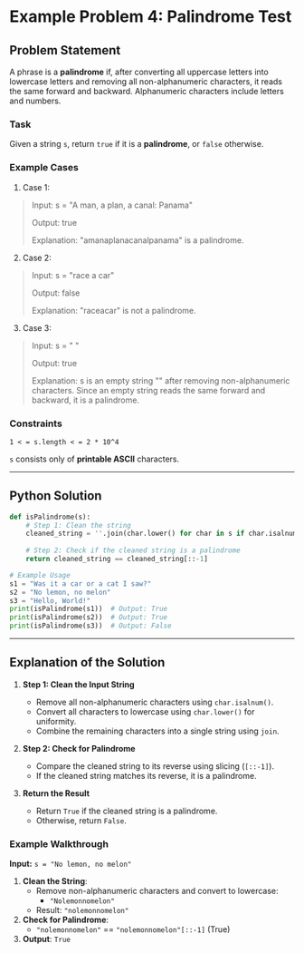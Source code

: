 # Example Problem 4: Palindrome Test

## Problem Statement
A phrase is a **palindrome** if, after converting all uppercase letters into lowercase letters and removing all non-alphanumeric characters, it reads the same forward and backward. Alphanumeric characters include letters and numbers.

### Task
Given a string `s`, return `true` if it is a **palindrome**, or `false` otherwise.

### Example Cases
1. Case 1:
>Input: s = "A man, a plan, a canal: Panama"
>
>Output: true
>
>Explanation: "amanaplanacanalpanama" is a palindrome.

2. Case 2:
>Input: s = "race a car"
>
>Output: false
>
>Explanation: "raceacar" is not a palindrome.

3. Case 3:
>Input: s = " "
>
>Output: true
>
>Explanation: s is an empty string "" after removing non-alphanumeric characters.
Since an empty string reads the same forward and backward, it is a palindrome.

### Constraints
`1 < = s.length < = 2 * 10^4`

`s` consists only of **printable ASCII** characters.

---
## Python Solution
```python
def isPalindrome(s):
    # Step 1: Clean the string
    cleaned_string = ''.join(char.lower() for char in s if char.isalnum())
    
    # Step 2: Check if the cleaned string is a palindrome
    return cleaned_string == cleaned_string[::-1]

# Example Usage
s1 = "Was it a car or a cat I saw?"
s2 = "No lemon, no melon"
s3 = "Hello, World!"
print(isPalindrome(s1))  # Output: True
print(isPalindrome(s2))  # Output: True
print(isPalindrome(s3))  # Output: False
```

---
## Explanation of the Solution

1. **Step 1: Clean the Input String**
   - Remove all non-alphanumeric characters using `char.isalnum()`.
   - Convert all characters to lowercase using `char.lower()` for uniformity.
   - Combine the remaining characters into a single string using `join`.

2. **Step 2: Check for Palindrome**
   - Compare the cleaned string to its reverse using slicing (`[::-1]`).
   - If the cleaned string matches its reverse, it is a palindrome.

3. **Return the Result**
   - Return `True` if the cleaned string is a palindrome.
   - Otherwise, return `False`.

### Example Walkthrough
**Input:** `s = "No lemon, no melon"`

1. **Clean the String**:
   - Remove non-alphanumeric characters and convert to lowercase:
     - `"Nolemonnomelon"`
   - Result: `"nolemonnomelon"`
2. **Check for Palindrome**:
   - `"nolemonnomelon"` == `"nolemonnomelon"[::-1]` (True)
3. **Output**: `True`
